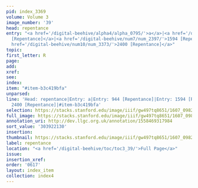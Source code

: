 ```yaml
---
pid: index_3369
volume: Volume 3
image_number: '39'
head: repentance
entry: "<a href='/digital-beehive/alpha4/alpha_0795/'>a</a>|<a href='/digital-beehive/num4/num_1262/'>944
  [Repentance]</a>|<a href='/digital-beehive/num7/num_2397/'>1594 [Repentance]</a>|<a
  href='/digital-beehive/num10/num_3373/'>2400 [Repentance]</a>"
topic:
first_letter: R
page:
add:
xref:
see:
index:
item: "#item-b3c419bfa"
unparsed:
line: 'Head: repentance|Entry: a|Entry: 944 [Repentance]|Entry: 1594 [Repentance]|Entry:
  2400 [Repentance]|#item-b3c419bfa'
selection: https://stacks.stanford.edu/image/iiif/gw497tq8651/1607_0982/781,2130,770,222/full/0/default.jpg
full_image: https://stacks.stanford.edu/image/iiif/gw497tq8651/1607_0982/full/full/0/default.jpg
annotation_uri: http://dev.llgc.org.uk/annotation/1558469317984
sort_value: '303922130'
insertion:
thumbnail: https://stacks.stanford.edu/image/iiif/gw497tq8651/1607_0982/781,2130,770,222/150,/0/default.jpg
label: repentance
location: "<a href='/digital-beehive/toc/toc3_39/'>Full Page</a>"
issue:
insertion_xref:
order: '0617'
layout: index_item
collection: index4
---
```

